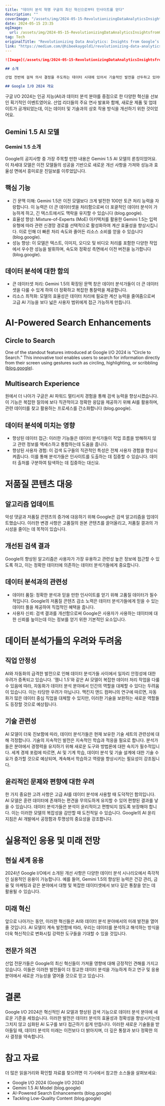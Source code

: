 ```yaml
---
title: "데이터 분석 혁명 구글의 최신 혁신으로부터 인사이트를 얻다"
description: ""
coverImage: "/assets/img/2024-05-15-RevolutionizingDataAnalyticsInsightsfromGooglesLatestInnovations_0.png"
date: 2024-05-15 23:35
ogImage: 
  url: /assets/img/2024-05-15-RevolutionizingDataAnalyticsInsightsfromGooglesLatestInnovations_0.png
tag: Tech
originalTitle: "Revolutionizing Data Analytics: Insights from Google’s Latest Innovations"
link: "https://medium.com/@hibeekaygold1/revolutionizing-data-analytics-insights-from-googles-latest-innovations-cb81105a1da2"
---
```



```markdown
![Image](/assets/img/2024-05-15-RevolutionizingDataAnalyticsInsightsfromGooglesLatestInnovations_0.png)

## 소개

산업 전반에 걸쳐 의사 결정을 주도하는 데이터 시대에 있어서 기술적인 발전을 선두하고 있어야 합니다. 구글 I/O 2024는 기술 거대 기업의 주요 개발자 회의로, 데이터 분석과 과학을 혁신할 것으로 예상되는 뚜렷한 혁신들을 소개했습니다. 본 글은 이러한 발전들을 살펴보고, 앞으로의 데이터 분석에 어떤 영향을 미칠지 살펴봅니다.

## Google I/O 2024 개요
```



구글 I/O 2024는 인공 지능(AI)과 데이터 분석 분야를 중점으로 한 다양한 혁신을 선보인 획기적인 이벤트였어요. 산업 리더들의 주요 연사 발표와 함께, 새로운 제품 및 업데이트가 공개되었는데, 이는 데이터 및 기술과의 상호 작용 방식을 개선하기 위한 것이었어요.

## Gemini 1.5 AI 모델

### Gemini 1.5 소개

Google의 공지사항 중 가장 주목할 만한 내용은 Gemini 1.5 AI 모델의 론칭이었어요. 이 차세대 모델은 이전 모델들의 성공을 기반으로 새로운 개선 사항을 가져와 성능과 효율성 면에서 흥미로운 진일보를 이루었답니다.



## 핵심 기능

- 긴 문맥 이해: Gemini 1.5은 이전 모델보다 크게 발전한 100만 토큰 처리 능력을 자랑합니다. 이 능력은 더 큰 데이터셋을 처리함으로써 더 포괄적인 데이터 분석이 가능하게 하고, 긴 텍스트에서도 맥락을 유지할 수 있습니다 (blog.google).
- 효율성 향상: Mixture-of-Experts (MoE) 아키텍처를 활용한 Gemini 1.5는 입력 유형에 따라 관련 신경망 경로를 선택적으로 활성화하여 계산 효율성을 향상시킵니다. 이로 인해 더 빠른 처리 속도와 줄어든 리소스 소비를 얻을 수 있습니다 (blog.google).
- 성능 향상: 이 모델은 텍스트, 이미지, 오디오 및 비디오 처리를 포함한 다양한 작업에서 우수한 성능을 발휘하며, 속도와 정확성 측면에서 이전 버전을 능가합니다 (blog.google).

## 데이터 분석에 대한 함의

- 큰 데이터셋 처리: Gemini 1.5의 확장된 문맥 창은 데이터 분석가들이 더 큰 데이터셋을 다룰 수 있게 하여 더 정확하고 복잡한 통찰력을 제공합니다.
- 리소스 최적화: 모델의 효율성은 데이터 처리에 필요한 계산 능력을 줄여줌으로써 고급 AI 기능을 보다 넓은 사용자 범위에게 접근 가능하게 만듭니다.



# AI-Powered Search Enhancements

## Circle to Search

One of the standout features introduced at Google I/O 2024 is “Circle to Search.” This innovative tool enables users to search for information directly from their screen using gestures such as circling, highlighting, or scribbling ([blog.google](blog.google)).

## Multisearch Experience



원에서 더 나아가 구글은 AI 파워드 멀티서치 경험을 통해 검색 능력을 향상시켰습니다. 이 기능은 복잡한 질의에 보다 직관적이고 정확한 응답을 제공하기 위해 AI를 활용하며, 관련 데이터를 찾고 활용하는 프로세스를 간소화합니다 (blog.google).

## 데이터 분석에 미치는 영향

- 향상된 데이터 접근: 이러한 기능들은 데이터 분석가들이 작업 흐름을 방해하지 않고 관련 정보를 액세스하고 통합하는데 도움을 줍니다.
- 향상된 사용자 경험: 이 검색 도구들의 직관적인 특성은 전체 사용자 경험을 향상시켜줍니다. 이를 통해 분석가들은 인사이트를 도출하는 데 집중할 수 있습니다. 데이터 출처를 구분하여 탐색하는 데 집중하는 대신요.

# 저품질 콘텐츠 대응



## 알고리즘 업데이트

악성 댓글과 저품질 콘텐츠의 증가에 대응하기 위해 Google은 검색 알고리즘을 업데이트했습니다. 이러한 변경 사항은 고품질의 원본 콘텐츠를 끌어올리고, 저품질 결과의 가시성을 줄이는 데 목적이 있습니다.

## 개선된 검색 결과

Google의 향상된 알고리즘은 사용자가 가장 유용하고 관련성 높은 정보에 접근할 수 있도록 하고, 이는 정확한 데이터에 의존하는 데이터 분석가들에게 중요합니다.



## 데이터 분석과의 관련성

- 데이터 품질: 정확한 분석과 믿을 만한 인사이트를 얻기 위해 고품질 데이터가 필수적입니다. Google의 저품질 콘텐츠 감소 노력은 데이터 분석가들에게 믿을 수 있는 데이터 풀을 제공하여 직접적인 혜택을 줍니다.
- 사용자 신뢰: 검색 결과를 개선함으로써 Google은 사용자가 사용하는 데이터에 대한 신뢰를 높이는데 이는 정보를 얻기 위한 기본적인 요소입니다.

# 데이터 분석가들의 우려와 두려움

## 직업 안정성



AI와 자동화의 급격한 발전으로 인해 데이터 분석가들 사이에서 일자리 안정성에 대한 우려가 증폭되고 있습니다. '젬니 1.5'와 같은 AI 모델이 복잡한 데이터 처리 작업을 다룰 수 있음에 따라, 자동화가 데이터 분석 분야에서 인간의 역할을 대체할 수 있다는 두려움이 있습니다. 이는 타당한 우려가 아닙니다. 맥킨지 앤드 컴퍼니의 연구에 따르면, 자동화가 많은 데이터 중심 직업을 대체할 수 있지만, 이러한 기술을 보완하는 새로운 역할들도 등장할 것으로 예상됩니다.

## 기술 관련성

AI 모델이 더욱 진보함에 따라, 데이터 분석가들은 현재 보유한 기술 세트의 관련성에 대해 걱정합니다. 기술의 지속적인 발전은 지속적인 학습과 적응을 필요로 합니다. 분석가들은 분야에서 경쟁력을 유지하기 위해 새로운 도구와 방법론에 대한 숙지가 필수적입니다. 세계 경제 포럼에 따르면, AI 및 기계 학습, 데이터 분석 및 기술 설계에 대한 기술 수요가 증가할 것으로 예상되며, 계속해서 학습하고 역량을 향상시키는 필요성이 강조됩니다.

## 윤리적인 문제와 편향에 대한 우려



한 가지 중요한 고려 사항은 고급 AI를 데이터 분석에 사용할 때 도덕적인 함의입니다. AI 모델은 훈련 데이터에 존재하는 편견을 무의도하게 유지할 수 있어 편향된 결과를 낳을 수 있습니다. 데이터 분석가들은 분석이 윤리적이고 편향되지 않도록 보장해야 합니다. 이는 이러한 모델의 복잡성을 감안할 때 도전적일 수 있습니다. Google의 AI 윤리 지침은 AI 개발에서 공정함과 투명성의 중요성을 강조합니다.

# 실용적인 응용 및 미래 전망

## 현실 세계 응용

2024년 Google I/O에서 소개된 개선 사항은 다양한 데이터 분석 시나리오에서 즉각적인 실용적인 응용이 가능합니다. 예를 들어, Gemini 1.5의 향상된 능력은 건강 관리, 금융 및 마케팅과 같은 분야에서 대형 및 복잡한 데이터셋에서 보다 깊은 통찰을 얻는 데 활용될 수 있습니다.



## 미래 혁신

앞으로 나아가는 동안, 이러한 혁신들은 AI와 데이터 분석 분야에서의 미래 발전을 열어줄 것입니다. AI 모델이 계속 발전함에 따라, 우리는 데이터를 분석하고 해석하는 방식을 더욱 혁신적으로 변화시킬 강력한 도구들을 기대할 수 있을 것입니다.

## 전문가 의견

산업 전문가들은 Google의 최신 혁신들이 가져올 영향에 대해 긍정적인 견해를 가지고 있습니다. 이들은 이러한 발전들이 더 정교한 데이터 분석을 가능하게 하고 연구 및 응용 분야에서 새로운 가능성을 열어줄 것으로 믿고 있습니다.



# 결론

Google I/O 2024은 혁신적인 AI 모델과 향상된 검색 기능으로 데이터 분석 분야에 새로운 기준을 세웠습니다. 이러한 발전은 데이터 분석의 효율성과 정확성을 향상시키는데 그치지 않고 심화된 AI 도구를 보다 접근하기 쉽게 만듭니다. 이러한 새로운 기술들을 받아들일 때, 데이터 분석의 미래는 이전보다 더 밝아지며, 더 깊은 통찰과 보다 정확한 의사 결정을 약속합니다.

# 참고 자료

더 많은 읽을거리와 확인할 자료를 찾으려면 이 기사에서 참고한 소스들을 살펴보세요:



- Google I/O 2024 (Google I/O 2024)
- Gemini 1.5 AI Model (blog.google)
- AI-Powered Search Enhancements (blog.google)
- Tackling Low-Quality Content (blog.google)
